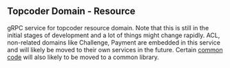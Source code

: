 ## Topcoder Domain - Resource

gRPC service for topcoder resource domain. Note that this is still in the initial stages of development and a lot of things might change rapidly. ACL, non-related domains like Challenge, Payment are embedded in this service and will likely be moved to their own services in the future. Certain [common code](src/domain/CoreOperations.ts) will also likely to be moved to a common library.
